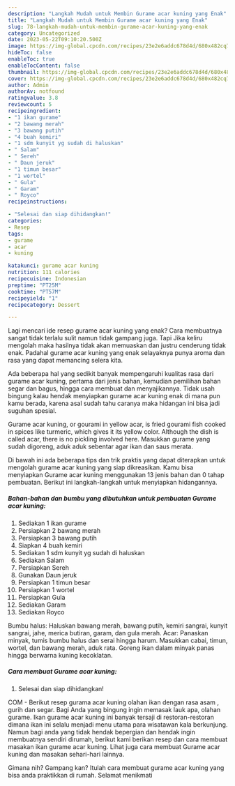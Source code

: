 ```yaml
---
description: "Langkah Mudah untuk Membin Gurame acar kuning yang Enak"
title: "Langkah Mudah untuk Membin Gurame acar kuning yang Enak"
slug: 78-langkah-mudah-untuk-membin-gurame-acar-kuning-yang-enak
category: Uncategorized
date: 2023-05-22T09:10:20.500Z
image: https://img-global.cpcdn.com/recipes/23e2e6addc678d4d/680x482cq70/gurame-acar-kuning-foto-resep-utama.jpg
hideToc: false
enableToc: true
enableTocContent: false
thumbnail: https://img-global.cpcdn.com/recipes/23e2e6addc678d4d/680x482cq70/gurame-acar-kuning-foto-resep-utama.jpg
cover: https://img-global.cpcdn.com/recipes/23e2e6addc678d4d/680x482cq70/gurame-acar-kuning-foto-resep-utama.jpg
author: Admin
authorAv: notfound
ratingvalue: 3.8
reviewcount: 5
recipeingredient:
- "1 ikan gurame"
- "2 bawang merah"
- "3 bawang putih"
- "4 buah kemiri"
- "1 sdm kunyit yg sudah di haluskan"
- " Salam"
- " Sereh"
- " Daun jeruk"
- "1 timun besar"
- "1 wortel"
- " Gula"
- " Garam"
- " Royco"
recipeinstructions:

- "Selesai dan siap dihidangkan!"
categories:
- Resep
tags:
- gurame
- acar
- kuning

katakunci: gurame acar kuning 
nutrition: 111 calories
recipecuisine: Indonesian
preptime: "PT25M"
cooktime: "PT57M"
recipeyield: "1"
recipecategory: Dessert

---
```



Lagi mencari ide resep gurame acar kuning yang enak? Cara membuatnya sangat tidak terlalu sulit namun tidak gampang juga. Tapi Jika keliru mengolah maka hasilnya tidak akan memuaskan dan justru cenderung tidak enak. Padahal gurame acar kuning yang enak selayaknya punya aroma dan rasa yang dapat memancing selera kita.


Ada beberapa hal yang sedikit banyak mempengaruhi kualitas rasa dari gurame acar kuning, pertama dari jenis bahan, kemudian pemilihan bahan segar dan bagus, hingga cara membuat dan menyajikannya. Tidak usah bingung kalau hendak menyiapkan gurame acar kuning enak di mana pun kamu berada, karena asal sudah tahu caranya maka hidangan ini bisa jadi suguhan spesial.

Gurame acar kuning, or gourami in yellow acar, is fried gourami fish cooked in spices like turmeric, which gives it its yellow color. Although the dish is called acar, there is no pickling involved here. Masukkan gurame yang sudah digoreng, aduk aduk sebentar agar ikan dan saus merata.


Di bawah ini ada beberapa tips dan trik praktis yang dapat diterapkan untuk mengolah gurame acar kuning yang siap dikreasikan. Kamu bisa menyiapkan Gurame acar kuning menggunakan 13 jenis bahan dan 0 tahap pembuatan. Berikut ini langkah-langkah untuk menyiapkan hidangannya.

<!--inarticleads1-->

##### Bahan-bahan dan bumbu yang dibutuhkan untuk pembuatan Gurame acar kuning:

1. Sediakan 1 ikan gurame
1. Persiapkan 2 bawang merah
1. Persiapkan 3 bawang putih
1. Siapkan 4 buah kemiri
1. Sediakan 1 sdm kunyit yg sudah di haluskan
1. Sediakan  Salam
1. Persiapkan  Sereh
1. Gunakan  Daun jeruk
1. Persiapkan 1 timun besar
1. Persiapkan 1 wortel
1. Persiapkan  Gula
1. Sediakan  Garam
1. Sediakan  Royco


Bumbu halus: Haluskan bawang merah, bawang putih, kemiri sangrai, kunyit sangrai, jahe, merica butiran, garam, dan gula merah. Acar: Panaskan minyak, tumis bumbu halus dan serai hingga harum. Masukkan cabai, timun, wortel, dan bawang merah, aduk rata. Goreng ikan dalam minyak panas hingga berwarna kuning kecoklatan. 

<!--inarticleads2-->

##### Cara membuat Gurame acar kuning:


1. Selesai dan siap dihidangkan!

COM - Berikut resep gurama acar kuning olahan ikan dengan rasa asam , gurih dan segar. Bagi Anda yang bingung ingin memasak lauk apa, olahan gurame. Ikan gurame acar kuning ini banyak tersaji di restoran-restoran dimana ikan ini selalu menjadi menu utama para wisatawan kala berkunjung. Namun bagi anda yang tidak hendak bepergian dan hendak ingin membuatnya sendiri dirumah, berikut kami berikan resep dan cara membuat masakan ikan gurame acar kuning. Lihat juga cara membuat Gurame acar kuning dan masakan sehari-hari lainnya. 

Gimana nih? Gampang kan? Itulah cara membuat gurame acar kuning yang bisa anda praktikkan di rumah. Selamat menikmati
